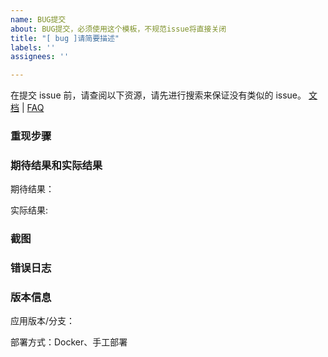 ```yaml
---
name: BUG提交
about: BUG提交，必须使用这个模板，不规范issue将直接关闭
title: "[ bug ]请简要描述"
labels: ''
assignees: ''

---
```


在提交 issue 前，请查阅以下资源，请先进行搜索来保证没有类似的 issue。
[文档](https://github.com/hhyo/archery/wiki) | [FAQ](https://github.com/hhyo/archery/wiki/FAQ) 

### 重现步骤

<!--
简单描述问题出现场景和重现步骤，如
1. 把冰箱门打开
2. 把大象放进去
3. 把冰箱门关上
-->

### 期待结果和实际结果
期待结果：

实际结果:

### 截图


<!-- 请提供错误信息截图方便我们定位问题
--> 
### 错误日志


<!--请务必查看相关错误日志并贴出（这很关键），查看方式
```
/logs/archery.log
/logs/qcluster.log
docker logs archery -f --tail=10
```
-->
### 版本信息
应用版本/分支：

部署方式：Docker、手工部署

<!--
一般建议使用release版本，其他都是非稳定版本
 - 应用版本/分支：Release v1.4.5  
 - 部署方式：Docker、手工部署
-->
